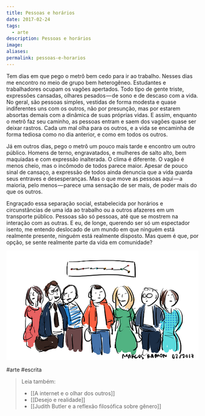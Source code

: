 ```yaml
---
title: Pessoas e horários
date: 2017-02-24
tags:
  - arte
description: Pessoas e horários
image: 
aliases:
permalink: pessoas-e-horarios
---
```

Tem dias em que pego o metrô bem cedo para ir ao trabalho. Nesses dias me encontro no meio de grupo bem heterogêneo. Estudantes e trabalhadores ocupam os vagões apertados. Todo tipo de gente triste, expressões cansadas, olhares pesados — de sono e de descaso com a vida. No geral, são pessoas simples, vestidas de forma modesta e quase indiferentes uns com os outros, não por presunção, mas por estarem absortas demais com a dinâmica de suas próprias vidas. E assim, enquanto o metrô faz seu caminho, as pessoas entram e saem dos vagões quase ser deixar rastros. Cada um mal olha para os outros, e a vida se encaminha de forma tediosa como no dia anterior, e como em todos os outros.

Já em outros dias, pego o metrô um pouco mais tarde e encontro um outro público. Homens de terno, engravatados, e mulheres de salto alto, bem maquiadas e com expressão inalterada. O clima é diferente. O vagão é menos cheio, mas o incômodo de todos parece maior. Apesar de pouco sinal de cansaço, a expressão de todos ainda denuncia que a vida guarda seus entraves e desesperanças. Mas o que move as pessoas aqui — a maioria, pelo menos — parece uma sensação de ser mais, de poder mais do que os outros.

Engraçado essa separação social, estabelecida por horários e circunstâncias de uma ida ao trabalho ou a outros afazeres em um transporte público. Pessoas são só pessoas, até que se mostrem na interação com as outras. E eu, de longe, querendo ser só um espectador isento, me entendo deslocado de um mundo em que ninguém está realmente presente, ninguém está realmente disposto. Mas quem é que, por opção, se sente realmente parte da vida em comunidade?

<img src="/assets/img/pessoas-e horários-medium.png">



#arte #escrita

> Leia também:
> - [[A internet e o olhar dos outros]]
> - [[Desejo e realidade]]
> - [[Judith Butler e a reflexão filosófica sobre gênero]]